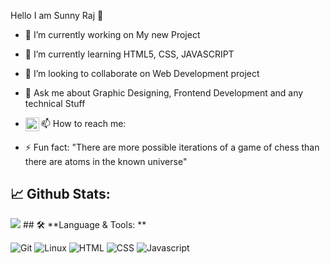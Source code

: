 Hello I am Sunny Raj 👋

- 🔭 I’m currently working on My new Project

- 🌱 I’m currently learning HTML5, CSS, JAVASCRIPT

- 👯 I’m looking to collaborate on Web Development project

- 💬 Ask me about Graphic Designing, Frontend Development and any technical Stuff

- 📫 How to reach me: <a href="https://in.linkedin.com/in/sunny-raj-771526190">
    <img alt="Sunny's LinkedIN" src="https://raw.githubusercontent.com/peterthehan/peterthehan/master/assets/linkedin.svg" style="max-width:100%;" width="22px" align="left"></a>
 

- ⚡ Fun fact: "There are more possible iterations of a game of chess than there are atoms in the known universe"

## 📈 **Github Stats:**
<img src="https://github-readme-stats.vercel.app/api?username=sunnyraj5555&&show_icons=true&title_color=ffffff&icon_color=bb2acf&text_color=daf7dc&bg_color=151515">
## 🛠️ **Language & Tools: **

![Git](https://img.shields.io/badge/git%20-%23F05033.svg?&style=for-the-badge&logo=git&logoColor=white)
![Linux](https://img.shields.io/badge/-linux-772953?style=for-the-badge&logo=linux)
![HTML](https://img.shields.io/badge/html%20-%23E34F26.svg?&style=for-the-badge&logo=html5&logoColor=white)
![CSS](https://img.shields.io/badge/css%20-%231572B6.svg?&style=for-the-badge&logo=css3&logoColor=white)
![Javascript](https://img.shields.io/badge/-Javascript-ffb400?style=for-the-badge&logo=javascript&logoColor=ffff3f)

